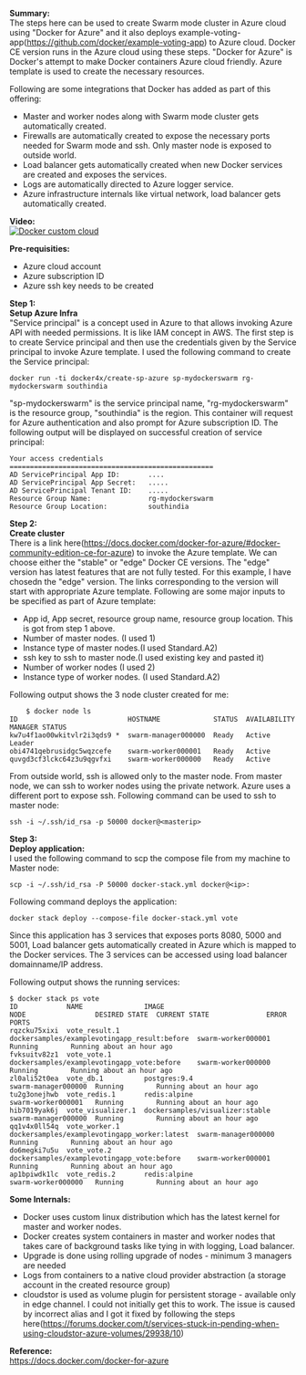 **Summary:**  
The steps here can be used to create Swarm mode cluster in Azure cloud using "Docker for Azure" and it also deploys example-voting-app(https://github.com/docker/example-voting-app) to Azure cloud. Docker CE version runs in the Azure cloud using these steps. 
"Docker for Azure" is Docker's attempt to make Docker containers Azure cloud friendly. Azure template is used to create the necessary resources. 

Following are some integrations that Docker has added as part of this offering:

 - Master and worker nodes along with Swarm mode cluster gets automatically created.
 - Firewalls are automatically created to expose the necessary ports needed for Swarm mode and ssh. Only master node is exposed to outside world. 
 - Load balancer gets automatically created when new Docker services are created and exposes the services. 
 - Logs are automatically directed to Azure logger service.
 - Azure infrastructure internals like virtual network, load balancer gets automatically created. 

**Video:**  
[![Docker custom cloud](https://github.com/smakam/dockerdeploy/blob/master/images/dockercustomcloud.jpg)](https://www.youtube.com/watch?v=l2Yy8poceuY")

**Pre-requisities:**
 - Azure cloud account 
 - Azure subscription ID
 - Azure ssh key needs to be created

**Step 1:**  
**Setup Azure Infra**  
"Service principal" is a concept used in Azure to that allows invoking Azure API with needed permissions. It is like IAM concept in AWS. The first step is to create Service principal and then use the credentials given by the Service principal to invoke Azure template. 
I used the following command to create the Service principal:

    docker run -ti docker4x/create-sp-azure sp-mydockerswarm rg-mydockerswarm southindia

"sp-mydockerswarm" is the service principal name, "rg-mydockerswarm" is the resource group, "southindia" is the region. This container will request for Azure authentication and also prompt for Azure subscription ID. 
The following output will be displayed on successful creation of service principal:  

    Your access credentials ==================================================
    AD ServicePrincipal App ID:       ....
    AD ServicePrincipal App Secret:   .....
    AD ServicePrincipal Tenant ID:    .....
    Resource Group Name:              rg-mydockerswarm
    Resource Group Location:          southindia

**Step 2:**  
**Create cluster**  
There is a link here(https://docs.docker.com/docker-for-azure/#docker-community-edition-ce-for-azure) to invoke the Azure template. We can choose either the "stable" or "edge" Docker CE versions. The "edge" version has latest features that are not fully tested. For this example, I have chosedn the "edge" version. The links corresponding to the version will start with appropriate Azure template. 
Following are some major inputs to be specified as part of Azure template:

 - App id, App secret, resource group name, resource group location. This is got from step 1 above. 
 - Number of master nodes. (I used 1)
 - Instance type of master nodes.(I used Standard.A2)
 - ssh key to ssh to master node.(I used existing key and pasted it)
 - Number of worker nodes (I used 2)
 - Instance type of worker nodes. (I used Standard.A2)

Following output shows the 3 node cluster created for me:

        $ docker node ls
    ID                           HOSTNAME             STATUS  AVAILABILITY  MANAGER STATUS
    kw7u4f1ao00wkitvlr2i3qds9 *  swarm-manager000000  Ready   Active        Leader
    obi4741qebrusidgc5wqzcefe    swarm-worker000001   Ready   Active        
    quvgd3cf3lckc64z3u9qgvfxi    swarm-worker000000   Ready   Active 

From outside world, ssh is allowed only to the master node. From master node, we can ssh to worker nodes using the private network. 
Azure uses a different port to expose ssh. Following command can be used to ssh to master node:

    ssh -i ~/.ssh/id_rsa -p 50000 docker@<masterip>
   
**Step 3:**  
**Deploy application:**  
I used the following command to scp the compose file from my machine to Master node:

    scp -i ~/.ssh/id_rsa -P 50000 docker-stack.yml docker@<ip>:

Following command deploys the application:

    docker stack deploy --compose-file docker-stack.yml vote

Since this application has 3 services that exposes ports 8080, 5000 and 5001, Load balancer gets automatically created in Azure which is mapped to the Docker services. The 3 services can be accessed using load balancer domainname/IP address.

Following output shows the running services:

    $ docker stack ps vote
    ID            NAME               IMAGE                                         NODE                 DESIRED STATE  CURRENT STATE              ERROR  PORTS
    rqzcku75xixi  vote_result.1      dockersamples/examplevotingapp_result:before  swarm-worker000001   Running        Running about an hour ago         
    fvksuitv82z1  vote_vote.1        dockersamples/examplevotingapp_vote:before    swarm-worker000000   Running        Running about an hour ago         
    zl0ali52t0ea  vote_db.1          postgres:9.4                                  swarm-manager000000  Running        Running about an hour ago         
    tu2g3onejhwb  vote_redis.1       redis:alpine                                  swarm-worker000001   Running        Running about an hour ago         
    hib7019yak6j  vote_visualizer.1  dockersamples/visualizer:stable               swarm-manager000000  Running        Running about an hour ago         
    qq1v4x0ll54q  vote_worker.1      dockersamples/examplevotingapp_worker:latest  swarm-manager000000  Running        Running about an hour ago         
    do6megki7u5u  vote_vote.2        dockersamples/examplevotingapp_vote:before    swarm-worker000001   Running        Running about an hour ago         
    ap1bpiwdk1lc  vote_redis.2       redis:alpine                                  swarm-worker000000   Running        Running about an hour ago        


**Some Internals:**  

 - Docker uses custom linux distribution which has the latest kernel for master and worker nodes.
 - Docker creates system containers in master and worker nodes that takes care of background tasks like tying in with logging, Load balancer. 
 - Upgrade is done using rolling upgrade of nodes - minimum 3 managers are needed
 - Logs from containers to a native cloud provider abstraction (a storage account in the created resource group)
 - cloudstor is used as volume plugin for persistent storage - available only in edge channel. I could not initially get this to work. The issue is caused by incorrect alias and I got it fixed by following the steps here(https://forums.docker.com/t/services-stuck-in-pending-when-using-cloudstor-azure-volumes/29938/10) 

**Reference:**  
https://docs.docker.com/docker-for-azure
